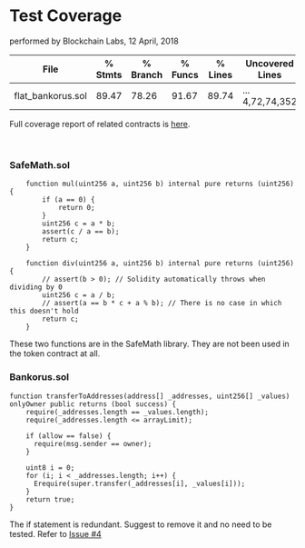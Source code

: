 # Test Coverage
performed by Blockchain Labs, 12 April, 2018


File                    |  % Stmts | % Branch |  % Funcs |  % Lines |Uncovered Lines |
------------------------|----------|----------|----------|----------|----------------|
  flat_bankorus.sol     |    89.47 |    78.26 |    91.67 |    89.74 |... 4,72,74,352 |


Full coverage report of related contracts is [here](https://github.com/BlockchainLabsNZ/bankorus_pre/tree/master/audit/coverage).

<br>

### SafeMath.sol

```
    function mul(uint256 a, uint256 b) internal pure returns (uint256) {
        if (a == 0) {
            return 0;
        }
        uint256 c = a * b;
        assert(c / a == b);
        return c;
    }
 
    function div(uint256 a, uint256 b) internal pure returns (uint256) {
        // assert(b > 0); // Solidity automatically throws when dividing by 0
        uint256 c = a / b;
        // assert(a == b * c + a % b); // There is no case in which this doesn't hold
        return c;
    }
```
These two functions are in the SafeMath library. They are not been used in the token contract at all. 

### Bankorus.sol
```
function transferToAddresses(address[] _addresses, uint256[] _values) onlyOwner public returns (bool success) {
    require(_addresses.length == _values.length);
    require(_addresses.length <= arrayLimit);
 
    if (allow == false) {
      require(msg.sender == owner);
    }
 
    uint8 i = 0;
    for (i; i < _addresses.length; i++) {
      Erequire(super.transfer(_addresses[i], _values[i]));
    }
    return true;
}
```
The if statement is redundant. Suggest to remove it and no need to be tested. Refer to [Issue #4](https://github.com/BlockchainLabsNZ/bankorus_pre/issues/4)
